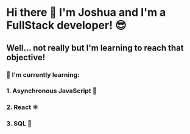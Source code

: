 # Hi there 👋 I'm Joshua and I'm a FullStack developer! 😎
## Well... not really but I'm learning to reach that objective!

### 🌱 I'm currently learning:

### 1. Asynchronous JavaScript 🔁
### 2. React ⚛
### 3. SQL 🍃

<!--
**joshuaco/joshuaco** is a ✨ _special_ ✨ repository because its `README.md` (this file) appears on your GitHub profile.

Here are some ideas to get you started:

- 🔭 I’m currently working on ...
- 🌱 I’m currently learning ...
- 👯 I’m looking to collaborate on ...
- 🤔 I’m looking for help with ...
- 💬 Ask me about ...
- 📫 How to reach me: ...
- 😄 Pronouns: ...
- ⚡ Fun fact: ...
-->


